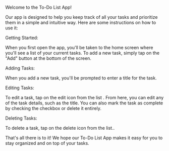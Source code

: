 Welcome to the To-Do List App!

Our app is designed to help you keep track of all your tasks and prioritize them in a simple and intuitive way. Here are some instructions on how to use it:

Getting Started:

When you first open the app, you'll be taken to the home screen where you'll see a list of your current tasks. To add a new task, simply tap on the "Add" button at the bottom of the screen.

Adding Tasks:

When you add a new task, you'll be prompted to enter a title for the task.

Editing Tasks:

To edit a task, tap on the edit icon from the list . From here, you can edit any of the task details, such as the title. You can also mark the task as complete by checking the checkbox or delete it entirely.

Deleting Tasks:

To delete a task, tap on the delete icon from the list..

That's all there is to it! We hope our To-Do List App makes it easy for you to stay organized and on top of your tasks.